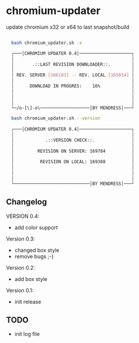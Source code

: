 chromium-updater
================

update chromium x32 or x64 to last snapshot/build

`````bash

  bash chromium_updater.sh -x

  ┌───│CHROMIUM UPDATER 0.4│────────────────────┐
  │                                             │ 
  │       .::LAST REVISION DOWNLOADER::.        │ 
  │                                             │  
  │ REV. SERVER [166183] -- REV. LOCAL [165654] │ 
  │                                             │  
  │      DOWNLOAD IN PROGRES:    16%            │ 
  │                                             │  
  │                                             │  
  │                                             │ 
  └─/o-[\]-o\───────────────────│BY MENDRESS│───┘ 
`````
  

  
`````bash
  bash chromium_updater.sh --version
  
  ┌───│CHROMIUM UPDATER 0.4│────────────────────┐
  │                                             │ 
  │            .::VERSION CHECK::.              │ 
  │                                             │  
  │         REVISION ON SERVER: 169784          │ 
  │                                             │  
  │          REVISION ON LOCAL: 169388          │ 
  │                                             │  
  │                                             │  
  │                                             │ 
  └─────────────────────────────│BY MENDRESS│───┘ 
`````

Changelog
---------
VERSION 0.4:

* add color support

Version 0.3:

* changed box style
* remove bugs ;-)

Version 0.2:

* add box style

Version 0.1:

* init release

TODO
----
* init log file

